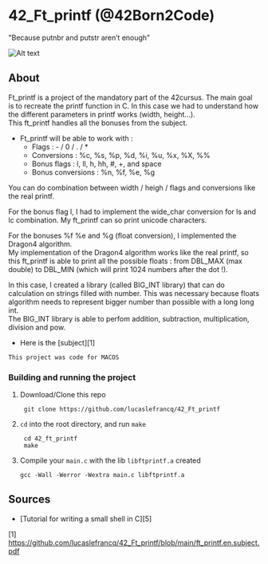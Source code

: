 # 42_Ft_printf (@42Born2Code)

"Because putnbr and putstr aren’t enough"

![Alt text](https://github.com/lucaslefrancq/42_Ft_printf/blob/main/ft_printf_example.png)

## About

Ft_printf is a project of the mandatory part of the 42cursus.
The main goal is to recreate the printf function in C.
In this case we had to understand how the different parameters in printf works (width, height...).  
This ft_printf handles all the bonuses from the subject.

- Ft_printf will be able to work with :
    - Flags : - / 0 / . / *
	- Conversions : %c, %s, %p, %d, %i, %u, %x, %X, %%
	- Bonus flags : l, ll, h, hh, #, +, and space
	- Bonus conversions : %n, %f, %e, %g

You can do combination between width / heigh / flags and conversions like the real printf.  

For the bonus flag l, I had to implement the wide_char conversion for ls and lc combination.
My ft_printf can so print unicode characters.

For the bonuses %f %e and %g (float conversion), I implemented the Dragon4 algorithm.  
My implementation of the Dragon4 algorithm works like the real printf, so this ft_printf is able to print all the possible floats :
from DBL_MAX (max double) to DBL_MIN (which will print 1024 numbers after the dot !).

In this case, I created a library (called BIG_INT library) that can do calculation on strings filled with number.
This was necessary because floats algorithm needs to represent bigger number than possible with a long long int.  
The BIG_INT library is able to perfom addition, subtraction, multiplication, division and pow.  

- Here is the [subject][1]

`This project was code for MACOS`

### Building and running the project

1. Download/Clone this repo

        git clone https://github.com/lucaslefrancq/42_Ft_printf

2. `cd` into the root directory, and run `make`

        cd 42_ft_printf
        make

3.  Compile your `main.c` with the lib `libftprintf.a` created

        gcc -Wall -Werror -Wextra main.c libftprintf.a

## Sources

- [Tutorial for writing a small shell in C][5]

[1] https://github.com/lucaslefrancq/42_Ft_printf/blob/main/ft_printf.en.subject.pdf